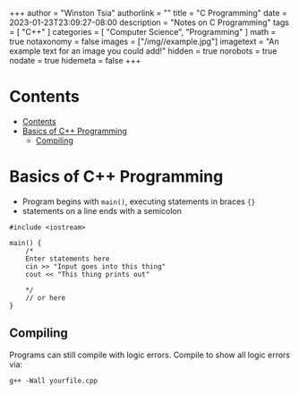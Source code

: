 +++
author = "Winston Tsia"
authorlink = ""
title = "C Programming"
date = 2023-01-23T23:09:27-08:00
description = "Notes on C Programming"
tags = [
    "C++"
]
categories = [
    "Computer Science",
    "Programming"
]
math = true
notaxonomy = false
images = ["/img/<folder>/example.jpg"]
imagetext = "An example text for an image you could add!"
hidden = true
norobots = true
nodate = true
hidemeta = false
+++

# Contents
- [Contents](#contents)
- [Basics of C++ Programming](#basics-of-c-programming)
  - [Compiling](#compiling)

# Basics of C++ Programming
- Program begins with `main()`, executing statements in braces `{}`
- statements on a line ends with a semicolon

```
#include <iostream>

main() {
    /*
    Enter statements here
    cin >> "Input goes into this thing"
    cout << "This thing prints out"

    */
    // or here
}
```

## Compiling
Programs can still compile with logic errors. Compile to show all logic errors via:
```
g++ -Wall yourfile.cpp
```


